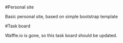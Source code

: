 #Personal site

Basic personal site, based on simple bootstrap template

#Task board

Waffle.io is gone, so this task board should be updated.
